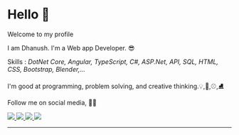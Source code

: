 # Hello :pray:

Welcome to my profile 

I am Dhanush. I'm a Web app Developer. :sunglasses:

Skills :
<i>DotNet Core, Angular, TypeScript, C#, ASP.Net, API, SQL, HTML, CSS, Bootstrap, Blender,...</i>

I'm good at programming, problem solving, and creative thinking.:bulb:,:trumpet:,:baseball:,:ice_skate:

Follow me on social media, :rainbow_flag:

<a href="https://twitter.com/Dhanushkrish4">
<img src="https://img.icons8.com/color/144/000000/twitter--v1.png"/>
</a>

<a href="https://www.linkedin.com/in/dhanush-krishnan-294430104/">
<img src="https://img.icons8.com/color/144/000000/linkedin.png"/>
</a>

<a href="https://github.com/Dhanush9952">
<img src="https://img.icons8.com/color-glass/144/000000/github-2.png"/>
</a>

<a href ="https://www.quora.com/profile/Dhanush-Krishnan-11">
<img src="https://img.icons8.com/external-tal-revivo-color-tal-revivo/125/000000/external-quora-is-a-place-to-gain-and-share-knowledge-logo-color-tal-revivo.png"/>
 </a>
 <hr>
 
